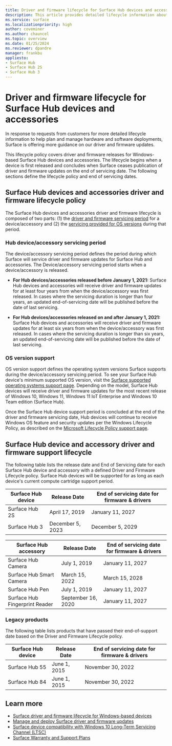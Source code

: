 ```yaml
---
title: Driver and firmware lifecycle for Surface Hub devices and accessories
description: This article provides detailed lifecycle information about Surface Hub and related accessories to help plan and manage hardware and software deployments. 
ms.service: surface
ms.localizationpriority: high
author: coveminer
ms.author: chauncel
ms.topic: overview
ms.date: 01/25/2024
ms.reviewer: dpandre
manager: frankbu
appliesto:
- Surface Hub
- Surface Hub 2S
- Surface Hub 3
---
```


# Driver and firmware lifecycle for Surface Hub devices and accessories

In response to requests from customers for more detailed lifecycle information to help plan and manage hardware and software deployments, Surface is offering more guidance on our driver and firmware updates.

This lifecycle policy covers driver and firmware releases for Windows-based Surface Hub devices and accessories. The lifecycle begins when a device is first released and concludes when Surface ceases publication of driver and firmware updates on the end of servicing date. The following sections define the lifecycle policy and end of servicing dates.

## Surface Hub devices and accessories driver and firmware lifecycle policy

The Surface Hub devices and accessories driver and firmware lifecycle is composed of two parts: (1) the [driver and firmware servicing period](#hub-deviceaccessory-servicing-period) for a device/accessory and (2) the [servicing provided for OS versions](#os-version-support) during that period.

### Hub device/accessory servicing period

The device/accessory servicing period defines the period during which Surface will service driver and firmware updates for Surface Hub and accessories. The Device/accessory servicing period starts when a device/accessory is released.

- **For Hub devices/accessories released before January 1, 2021:** Surface Hub devices and accessories will receive driver and firmware updates for at least four years from when the device/accessory was first released. In cases where the servicing duration is longer than four years, an updated end-of-servicing date will be published before the date of last servicing.

- **For Hub devices/accessories released on and after January 1, 2021:** Surface Hub devices and accessories will receive driver and firmware updates for at least six years from when the device/accessory was first released. In cases where the servicing duration is longer than six years, an updated end-of-servicing date will be published before the date of last servicing.

### OS version support

OS version support defines the operating system versions Surface supports during the device/accessory servicing period. To see your Surface Hub device's minimum supported OS version, visit the [Surface supported operating systems support page](https://support.microsoft.com/help/2858199/surface-supported-operating-systems). Depending on the model, Surface Hub devices will receive driver and firmware updates for the most recent release of Windows 10, Windows 11, Windows 11 IoT Enterprise and Windows 10 Team edition (Surface Hub).

Once the Surface Hub device support period is concluded at the end of the driver and firmware servicing date, Hub devices will continue to receive Windows OS feature and security updates per the Windows Lifecycle Policy, as described on the [Microsoft Lifecycle Policy support page](https://support.microsoft.com/hub/4095338/microsoft-lifecycle-policy).

## Surface Hub device and accessory driver and firmware support lifecycle

The following table lists the release date and End of Servicing date for each Surface Hub device and accessory with a defined Driver and Firmware Lifecycle policy. Surface Hub devices will be supported for as long as each device's current compute cartridge support period.

Surface Hub device | Release Date      | End of servicing date for firmware & drivers |
-------------------|-------------------|----------------------------------------------|
Surface Hub 2S     | April 17, 2019    | January 11, 2027                             |
Surface Hub 3      | December 5, 2023  | December 5, 2029                             |

Surface Hub accessory                 | Release Date       | End of servicing date for firmware & drivers |
-------------------------------------|--------------------|----------------------------------------------|
Surface Hub Camera                   | July 1, 2019       | January 11, 2027                             |
Surface Hub Smart Camera           | March 15, 2022     | March 15, 2028                               |
Surface Hub Pen                    | July 1, 2019       | January 11, 2027                             |
Surface Hub Fingerprint Reader     | September 16, 2020 | January 11, 2027                             |

### Legacy products  

The following table lists products that have passed their end-of-support date based on the Driver and Firmware Lifecycle policy.

Surface Hub device | Release Date  | End of servicing date for firmware & drivers |
-------------------|---------------|----------------------------------------------|
Surface Hub 55     | June 1, 2015  | November 30, 2022                            |
Surface Hub 84     | June 1, 2015  | November 30, 2022                            |

## Learn more

- [Surface driver and firmware lifecycle for Windows-based devices](/surface/surface-driver-firmware-lifecycle-support)
- [Manage and deploy Surface driver and firmware updates](/surface/manage-surface-driver-and-firmware-updates)
- [Surface device compatibility with Windows 10 Long-Term Servicing Channel (LTSC)](/surface/surface-device-compatibility-with-windows-10-ltsc)
- [Surface Warranty and Support Plans](https://www.microsoft.com/surface/business/warranty-service-offerings-and-support)
